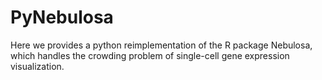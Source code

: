 # PyNebulosa
Here we provides a python reimplementation of the R package Nebulosa, which handles the crowding problem of single-cell gene expression visualization.

